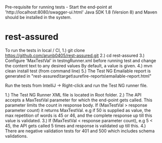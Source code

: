 
Pre-requisite for running tests - Start the end-point at 'http://localhost:8080/swagger-ui.html'
Java SDK 1.8 (Version 8) and Maven should be installed in the system.

# rest-assured

To run the tests in local / CI,
1.) git clone https://github.com/arunb0405/rest-assured.git 
2.) cd rest-assured
3.) Configure 'MaxTestVal' in testngRunner.xml before running test and change the content text to any desired values
By default, a value is given.
4.) mvn clean install test (from command line)
5.) The Test NG Emailable report is generated in "rest-assured\target\surefire-reports\emailable-report.html" 

Run the tests from IntelliJ -> Right-click and run the Test NG runner file.

1.) The Test NG Runner XML file is located in Root folder.
2.) The API accepts a MaxTestVal parameter for which the end-point gets called.
This parameter limits the count in response body.
If (MaxTestVal > response parameter count) it returns MaxTestVal. 
e.g if 50 is supplied as value, the max repetition of words is 45 or 46, and the complete response up till this value is validated.
3.) If (MaxTestVal < response parameter count), e.g 5 < 45, the API gets called 5 times and response is validated up till this.
4.) There are negative validation tests for 401 and 500 which includes schema validations.

